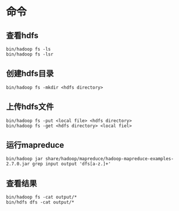 ﻿# 命令

## 查看hdfs

```
bin/hadoop fs -ls
bin/hadoop fs -lsr
```

## 创建hdfs目录

```
bin/hadoop fs -mkdir <hdfs directory>
```

## 上传hdfs文件

```
bin/hadoop fs -put <local file> <hdfs directory>
bin/hadoop fs -get <hdfs directory> <local fiel>
```

## 运行mapreduce

```
bin/hadoop jar share/hadoop/mapreduce/hadoop-mapreduce-examples-2.7.0.jar grep input output 'dfs[a-z.]+'
```

## 查看结果

```
bin/hadoop fs -cat output/*
bin/hdfs dfs -cat output/*
```